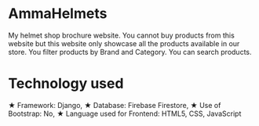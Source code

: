 # AmmaHelmets
My helmet shop brochure website. You cannot buy products from this website but this website only showcase all the products available in our store. You filter products by Brand and Category. You can search products.

# Technology used
★ Framework: Django,
★ Database: Firebase Firestore,
★ Use of Bootstrap: No,
★ Language used for Frontend: HTML5, CSS, JavaScript
